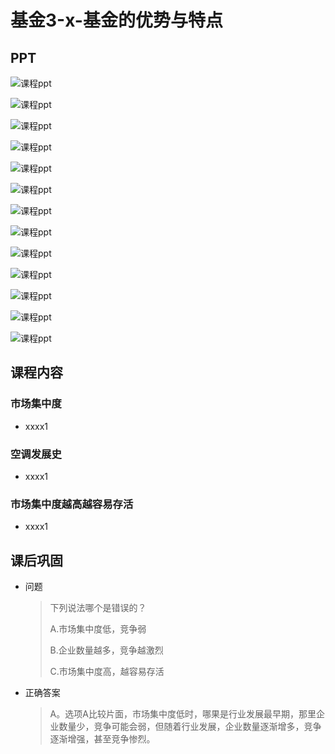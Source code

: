 # 基金3-x-基金的优势与特点

## PPT

![课程ppt](assets/1-5-1.jpg)

![课程ppt](assets/1-5-2.jpg)

![课程ppt](assets/1-5-3.jpg)

![课程ppt](assets/1-5-4.jpg)

![课程ppt](assets/1-5-5.jpg)

![课程ppt](assets/1-5-6.jpg)

![课程ppt](assets/1-5-7.jpg)

![课程ppt](assets/1-5-8.jpg)

![课程ppt](assets/1-5-9.jpg)

![课程ppt](assets/1-5-10.jpg)

![课程ppt](assets/1-5-11.jpg)

![课程ppt](assets/1-5-12.jpg)

![课程ppt](assets/1-5-13.jpg)

## 课程内容

### 市场集中度

- xxxx1

  > 

### 空调发展史

- xxxx1

  > 

### 市场集中度越高越容易存活

- xxxx1

  > 

## 课后巩固

- 问题

  > 下列说法哪个是错误的？
  >
  > A.市场集中度低，竞争弱
  >
  > B.企业数量越多，竞争越激烈
  >
  > C.市场集中度高，越容易存活

- 正确答案

  > A。选项A比较片面，市场集中度低时，哪果是行业发展最早期，那里企业数量少，竞争可能会弱，但随着行业发展，企业数量逐渐增多，竞争逐渐增强，甚至竞争惨烈。
